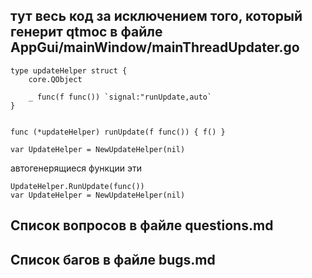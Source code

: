 ## тут весь код за исключением того, который генерит qtmoc в файле AppGui/mainWindow/mainThreadUpdater.go
```
type updateHelper struct {
	core.QObject

	_ func(f func()) `signal:"runUpdate,auto`
}


func (*updateHelper) runUpdate(f func()) { f() }

var UpdateHelper = NewUpdateHelper(nil)
```
автогенерящиеся функции эти
```
UpdateHelper.RunUpdate(func())
var UpdateHelper = NewUpdateHelper(nil)

```
## Список вопросов в файле questions.md


## Список багов в файле bugs.md

